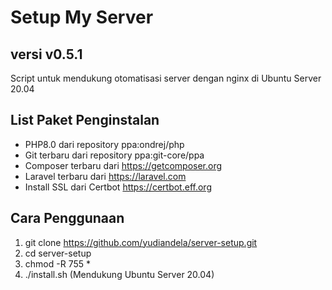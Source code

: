 # Setup My Server

versi v0.5.1
-------------------------
Script untuk mendukung otomatisasi server dengan nginx di Ubuntu Server 20.04

List Paket Penginstalan
-------------------------
- PHP8.0 dari repository ppa:ondrej/php
- Git terbaru dari repository ppa:git-core/ppa
- Composer terbaru dari https://getcomposer.org
- Laravel terbaru dari https://laravel.com
- Install SSL dari Certbot https://certbot.eff.org

Cara Penggunaan
-------------------------
1. git clone https://github.com/yudiandela/server-setup.git
2. cd server-setup
3. chmod -R 755 *
4. ./install.sh (Mendukung Ubuntu Server 20.04)
